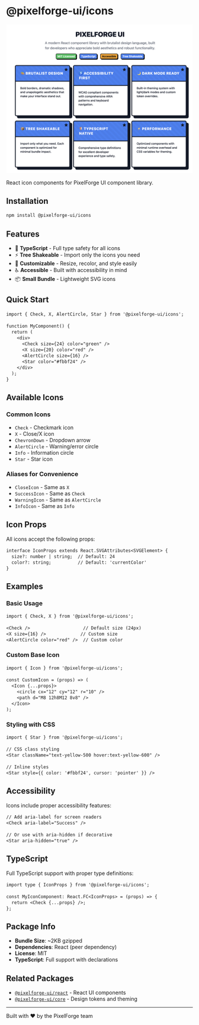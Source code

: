 # @pixelforge-ui/icons

![PixelForge UI Cover](./pixelforge-ui.png)

React icon components for PixelForge UI component library.

## Installation

```bash
npm install @pixelforge-ui/icons
```

## Features

- 🎯 **TypeScript** - Full type safety for all icons
- ⚡ **Tree Shakeable** - Import only the icons you need
- 🎨 **Customizable** - Resize, recolor, and style easily
- ♿ **Accessible** - Built with accessibility in mind
- 📦 **Small Bundle** - Lightweight SVG icons

## Quick Start

```tsx
import { Check, X, AlertCircle, Star } from '@pixelforge-ui/icons';

function MyComponent() {
  return (
    <div>
      <Check size={24} color="green" />
      <X size={20} color="red" />
      <AlertCircle size={16} />
      <Star color="#fbbf24" />
    </div>
  );
}
```

## Available Icons

### Common Icons
- `Check` - Checkmark icon
- `X` - Close/X icon
- `ChevronDown` - Dropdown arrow
- `AlertCircle` - Warning/error circle
- `Info` - Information circle
- `Star` - Star icon

### Aliases for Convenience
- `CloseIcon` - Same as `X`
- `SuccessIcon` - Same as `Check`
- `WarningIcon` - Same as `AlertCircle`
- `InfoIcon` - Same as `Info`

## Icon Props

All icons accept the following props:

```tsx
interface IconProps extends React.SVGAttributes<SVGElement> {
  size?: number | string;  // Default: 24
  color?: string;          // Default: 'currentColor'
}
```

## Examples

### Basic Usage

```tsx
import { Check, X } from '@pixelforge-ui/icons';

<Check />                    // Default size (24px)
<X size={16} />             // Custom size
<AlertCircle color="red" />  // Custom color
```

### Custom Base Icon

```tsx
import { Icon } from '@pixelforge-ui/icons';

const CustomIcon = (props) => (
  <Icon {...props}>
    <circle cx="12" cy="12" r="10" />
    <path d="M8 12h8M12 8v8" />
  </Icon>
);
```

### Styling with CSS

```tsx
import { Star } from '@pixelforge-ui/icons';

// CSS class styling
<Star className="text-yellow-500 hover:text-yellow-600" />

// Inline styles
<Star style={{ color: '#fbbf24', cursor: 'pointer' }} />
```

## Accessibility

Icons include proper accessibility features:

```tsx
// Add aria-label for screen readers
<Check aria-label="Success" />

// Or use with aria-hidden if decorative
<Star aria-hidden="true" />
```

## TypeScript

Full TypeScript support with proper type definitions:

```tsx
import type { IconProps } from '@pixelforge-ui/icons';

const MyIconComponent: React.FC<IconProps> = (props) => {
  return <Check {...props} />;
};
```

## Package Info

- **Bundle Size**: ~2KB gzipped
- **Dependencies**: React (peer dependency)
- **License**: MIT
- **TypeScript**: Full support with declarations

## Related Packages

- [`@pixelforge-ui/react`](https://www.npmjs.com/package/@pixelforge-ui/react) - React UI components
- [`@pixelforge-ui/core`](https://www.npmjs.com/package/@pixelforge-ui/core) - Design tokens and theming

---

Built with ❤️ by the PixelForge team